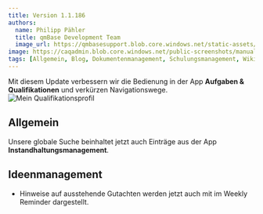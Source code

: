```yaml
---
title: Version 1.1.186
authors:
  name: Philipp Pähler
  title: qmBase Development Team
  image_url: https://qmbasesupport.blob.core.windows.net/static-assets/img/persons/paehler_round.png
image: https://caqadmin.blob.core.windows.net/public-screenshots/manual-screenshots/myQualification_2023-03-07.png
tags: [Allgemein, Blog, Dokumentenmanagement, Schulungsmanagement, Wiki]
---
```


Mit diesem Update verbessern wir die Bedienung in der App **Aufgaben & Qualifikationen** und verkürzen Navigationswege.
![Mein Qualifikationsprofil](https://caqadmin.blob.core.windows.net/public-screenshots/manual-screenshots/myQualification_2023-03-07.png)

<!--truncate-->

## Allgemein

Unsere globale Suche beinhaltet jetzt auch Einträge aus der App **Instandhaltungsmanagement**.

## Ideenmanagement

- Hinweise auf ausstehende Gutachten werden jetzt auch mit im Weekly Reminder dargestellt.
